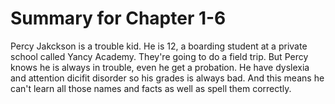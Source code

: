 # Summary for Chapter 1-6
Percy Jakckson is a trouble kid. He is 12, a boarding student at a private school called Yancy Academy. They're going to do a field trip. But Percy knows he is always in trouble, even he get a probation. He have dyslexia and attention dicifit disorder so his grades is always bad. And this means he can't learn all those names and facts as well as spell them correctly.
